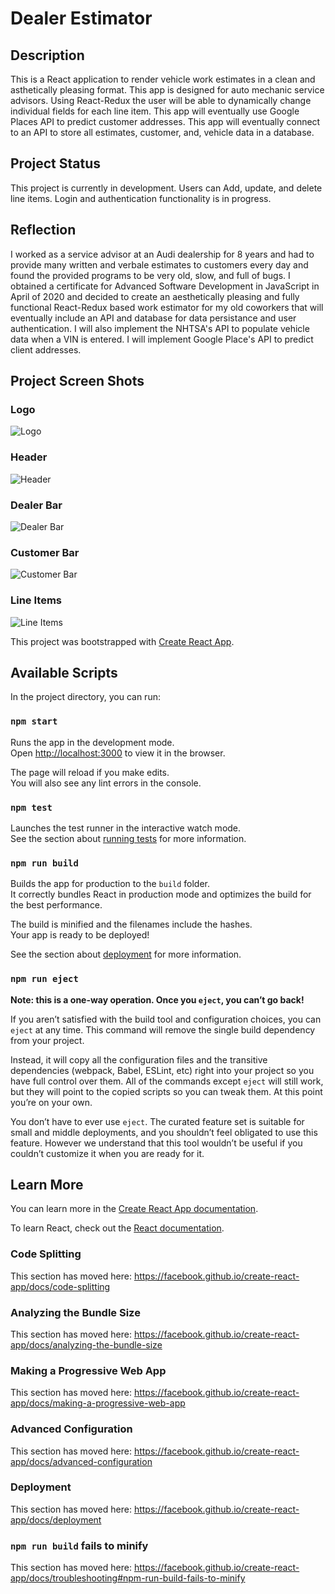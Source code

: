 # Dealer Estimator

## Description

This is a React application to render vehicle work estimates in a clean and asthetically pleasing format. This app is designed for auto mechanic service advisors. Using React-Redux the user will be able to dynamically change individual fields for each line item. This app will eventually use Google Places API to predict customer addresses. This app will eventually connect to an API to store all estimates, customer, and, vehicle data in a database.

## Project Status

This project is currently in development. Users can Add, update, and delete line items. Login and authentication functionality is in progress.

## Reflection

I worked as a service advisor at an Audi dealership for 8 years and had to provide many written and verbale estimates to customers every day and found the provided programs to be very old, slow, and full of bugs. I obtained a certificate for Advanced Software Development in JavaScript in April of 2020 and decided to create an aesthetically pleasing and fully functional React-Redux based work estimator for my old coworkers that will eventually include an API and database for data persistance and user authentication. I will also implement the NHTSA's API to populate vehicle data when a VIN is entered. I will implement Google Place's API to predict client addresses. 

## Project Screen Shots

### Logo
![Logo](../master/src/assets/small-logo.jpg)
### Header
![Header](../master/src/assets/header.jpg)
### Dealer Bar
![Dealer Bar](../master/src/assets/dealer-bar.jpg)
### Customer Bar
![Customer Bar](../master/src/assets/customer-bar.jpg)
### Line Items
![Line Items](../master/src/assets/line-items.jpg)

This project was bootstrapped with [Create React App](https://github.com/facebook/create-react-app).

## Available Scripts

In the project directory, you can run:

### `npm start`

Runs the app in the development mode.<br />
Open [http://localhost:3000](http://localhost:3000) to view it in the browser.

The page will reload if you make edits.<br />
You will also see any lint errors in the console.

### `npm test`

Launches the test runner in the interactive watch mode.<br />
See the section about [running tests](https://facebook.github.io/create-react-app/docs/running-tests) for more information.

### `npm run build`

Builds the app for production to the `build` folder.<br />
It correctly bundles React in production mode and optimizes the build for the best performance.

The build is minified and the filenames include the hashes.<br />
Your app is ready to be deployed!

See the section about [deployment](https://facebook.github.io/create-react-app/docs/deployment) for more information.

### `npm run eject`

**Note: this is a one-way operation. Once you `eject`, you can’t go back!**

If you aren’t satisfied with the build tool and configuration choices, you can `eject` at any time. This command will remove the single build dependency from your project.

Instead, it will copy all the configuration files and the transitive dependencies (webpack, Babel, ESLint, etc) right into your project so you have full control over them. All of the commands except `eject` will still work, but they will point to the copied scripts so you can tweak them. At this point you’re on your own.

You don’t have to ever use `eject`. The curated feature set is suitable for small and middle deployments, and you shouldn’t feel obligated to use this feature. However we understand that this tool wouldn’t be useful if you couldn’t customize it when you are ready for it.

## Learn More

You can learn more in the [Create React App documentation](https://facebook.github.io/create-react-app/docs/getting-started).

To learn React, check out the [React documentation](https://reactjs.org/).

### Code Splitting

This section has moved here: https://facebook.github.io/create-react-app/docs/code-splitting

### Analyzing the Bundle Size

This section has moved here: https://facebook.github.io/create-react-app/docs/analyzing-the-bundle-size

### Making a Progressive Web App

This section has moved here: https://facebook.github.io/create-react-app/docs/making-a-progressive-web-app

### Advanced Configuration

This section has moved here: https://facebook.github.io/create-react-app/docs/advanced-configuration

### Deployment

This section has moved here: https://facebook.github.io/create-react-app/docs/deployment

### `npm run build` fails to minify

This section has moved here: https://facebook.github.io/create-react-app/docs/troubleshooting#npm-run-build-fails-to-minify
